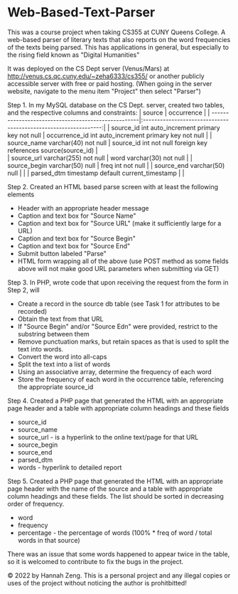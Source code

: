 # Web-Based-Text-Parser
This was a course project when taking CS355 at CUNY Queens College. A web-based parser of literary texts that also reports on the word frequencies of the texts being parsed. This has applications in general, but especially to the rising field known as "Digital Humanities"

It was deployed on the CS Dept server (Venus/Mars) at http://venus.cs.qc.cuny.edu/~zeha6333/cs355/ or another publicly accessible server with free or paid hosting. (When going in the server website, navigate to the menu item "Project" then select "Parser")

Step 1. In my MySQL database on the CS Dept. server, created two tables, and the respective columns and constraints: 
| source                                              | occurrence                                                      |
| ----------------------------------------------------|:---------------------------------------------------------------:| 
| source_id int auto_increment primary key not null   | occurrence_id int auto_increment primary key not null           |
| source_name varchar(40) not null                    | source_id int not null foreign key references source(source_id) |   
| source_url varchar(255) not null                    | word varchar(30) not null                                       |
| source_begin varchar(50) null                       | freq int not null                                               |
| source_end varchar(50) null                         |                                                                 |
| parsed_dtm timestamp default current_timestamp      |                                                                 |
   
 
Step 2. Created an HTML based parse screen with at least the following elements
 * Header with an appropriate header message
 * Caption and text box for "Source Name"
 * Caption and text box for "Source URL" (make it sufficiently large for a URL)
 * Caption and text box for "Source Begin"
 * Caption and text box for "Source End"
 * Submit button labeled "Parse"
 * HTML form wrapping all of the above (use POST method as some fields above will not make good URL parameters when submitting via GET)

Step 3. In PHP, wrote code that upon receiving the request from the form in Step 2, will 
 * Create a record in the source db table (see Task 1 for attributes to be recorded)
 * Obtain the text from that URL
 * If "Source Begin" and/or "Source Edn" were provided, restrict to the substring between them
 * Remove punctuation marks, but retain spaces as that is used to split the text into words.
 * Convert the word into all-caps
 * Split the text into a list of words
 * Using an associative array, determine the frequency of each word
 * Store the frequency of each word in the occurrence table, referencing the appropriate source_id

Step 4. Created a PHP page that generated the HTML with an appropriate page header and a table with appropriate column headings and these fields
 * source_id
 * source_name
 * source_url - is a hyperlink to the online text/page for that URL
 * source_begin
 * source_end
 * parsed_dtm
 * words - hyperlink to detailed report 

Step 5. Created a PHP page that generated the HTML with an appropriate page header with the name of the source and a table with appropriate column headings and these fields. The list should be sorted in decreasing order of frequency.
 * word
 * frequency
 * percentage - the percentage of words (100% * freq of word / total words in that source) 

There was an issue that some words happened to appear twice in the table, so it is welcomed to contribute to fix the bugs in the project.

 &copy; 2022 by Hannah Zeng. This is a personal project and any illegal copies or uses of the project without noticing the author is prohitbitted!
